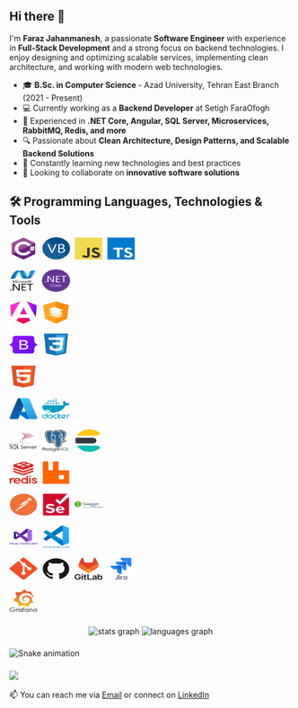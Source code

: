 ## Hi there 👋
 
I'm **Faraz Jahanmanesh**, a passionate **Software Engineer** with experience in **Full-Stack Development** and a strong focus on backend technologies. I enjoy designing and optimizing scalable services, implementing clean architecture, and working with modern web technologies.  
 
- 🎓 **B.Sc. in Computer Science** - Azad University, Tehran East Branch (2021 - Present)
- 💻 Currently working as a **Backend Developer** at Setigh FaraOfogh 
- 🚀 Experienced in **.NET Core, Angular, SQL Server, Microservices, RabbitMQ, Redis, and more**
- 🔍 Passionate about **Clean Architecture, Design Patterns, and Scalable Backend Solutions** 
- 🌱 Constantly learning new technologies and best practices 
- 🤝 Looking to collaborate on **innovative software solutions**

## 🛠️ Programming Languages, Technologies & Tools 

<div>

  <!-- 👨‍💻 Programming Languages -->
  <img src="https://github.com/devicons/devicon/blob/master/icons/csharp/csharp-original.svg" title="C#" alt="csharp" width="50" height="40"/>&nbsp;
  <img src="https://github.com/devicons/devicon/blob/master/icons/visualbasic/visualbasic-original.svg" title="Visual Basic" alt="Vb" width="50" height="40"/>&nbsp;
  <img src="https://github.com/devicons/devicon/blob/master/icons/javascript/javascript-original.svg" title="JavaScript" alt="javascript" width="50" height="40"/>&nbsp;
  <img src="https://github.com/devicons/devicon/blob/master/icons/typescript/typescript-original.svg" title="TypeScript" alt="typescript" width="50" height="40"/>&nbsp;
  <br/>

  <!-- 🧱 Backend Frameworks & Platforms -->
  <img src="https://github.com/devicons/devicon/blob/master/icons/dot-net/dot-net-original-wordmark.svg" title=".NET" alt="dot-net" width="50" height="40"/>&nbsp;
  <img src="https://github.com/devicons/devicon/blob/master/icons/dotnetcore/dotnetcore-original.svg" title=".NET Core" alt="dotnetcore" width="50" height="40"/>&nbsp;
  <br/>

  <!-- 🎨 Frontend Libraries & Frameworks -->
  <img src="https://github.com/devicons/devicon/blob/master/icons/angular/angular-original.svg" title="Angular" alt="angular" width="50" height="40"/>&nbsp;
  <img src="https://github.com/devicons/devicon/blob/master/icons/angularmaterial/angularmaterial-original.svg" title="Angular Material" alt="angularmaterial" width="50" height="40"/>&nbsp;
  <br/>

  <!-- 💄 UI Frameworks / Styling -->
  <img src="https://github.com/devicons/devicon/blob/master/icons/bootstrap/bootstrap-original.svg" title="Bootstrap" alt="bootstrap" width="50" height="40"/>&nbsp;
  <img src="https://github.com/devicons/devicon/blob/master/icons/css3/css3-original.svg" title="CSS3" alt="css3" width="50" height="40"/>&nbsp;
  <br/>

  <!-- 🌐 Web Languages -->
  <img src="https://github.com/devicons/devicon/blob/master/icons/html5/html5-original.svg" title="HTML5" alt="html" width="50" height="40"/>&nbsp;
  <br/>

  <!-- ☁️ Cloud & DevOps -->
  <img src="https://github.com/devicons/devicon/blob/master/icons/azure/azure-original.svg" title="Azure" alt="azure" width="50" height="40"/>&nbsp;
  <img src="https://github.com/devicons/devicon/blob/master/icons/docker/docker-plain-wordmark.svg" title="Docker" alt="docker" width="50" height="40"/>&nbsp;
  <br/>

  <!-- 🗄️ Databases -->
  <img src="https://github.com/devicons/devicon/blob/master/icons/microsoftsqlserver/microsoftsqlserver-original-wordmark.svg" title="SQL Server" alt="microsoftsqlserver" width="50" height="40"/>&nbsp;
  <img src="https://github.com/devicons/devicon/blob/master/icons/postgresql/postgresql-original-wordmark.svg" title="PostgreSQL" alt="postgresql" width="50" height="40"/>&nbsp;
  <img src="https://github.com/devicons/devicon/blob/master/icons/elasticsearch/elasticsearch-original.svg" title="Elasticsearch" alt="elasticsearch" width="50" height="40"/>&nbsp;
  <br/>

  <!-- 📨 Messaging & Caching -->
  <img src="https://github.com/devicons/devicon/blob/master/icons/redis/redis-plain-wordmark.svg" title="Redis" alt="redis" width="50" height="40"/>&nbsp;
  <img src="https://github.com/devicons/devicon/blob/master/icons/rabbitmq/rabbitmq-original.svg" title="RabbitMQ" alt="rabbitmq" width="50" height="40"/>&nbsp;
  <br/>

  <!-- 🧪 Testing / API Tools -->
  <img src="https://github.com/devicons/devicon/blob/master/icons/postman/postman-original.svg" title="Postman" alt="postman" width="50" height="40"/>&nbsp;
  <img src="https://github.com/devicons/devicon/blob/master/icons/selenium/selenium-original.svg" title="Selenium" alt="selenium" width="50" height="40"/>&nbsp;
  <img src="https://github.com/devicons/devicon/blob/master/icons/swagger/swagger-original-wordmark.svg" title="Swagger" alt="swagger" width="50" height="40"/>&nbsp;
  <br/>

  <!-- 🧰 Development Tools / IDEs -->
  <img src="https://github.com/devicons/devicon/blob/master/icons/visualstudio/visualstudio-original-wordmark.svg" title="Visual Studio" alt="visualstudio" width="50" height="40"/>&nbsp;
  <img src="https://github.com/devicons/devicon/blob/master/icons/vscode/vscode-original-wordmark.svg" title="VS Code" alt="vscode" width="50" height="40"/>&nbsp;
  <br/>

  <!-- 🔧 Version Control & Project Management -->
  <img src="https://github.com/devicons/devicon/blob/master/icons/git/git-original.svg" title="Git" alt="git" width="50" height="40"/>&nbsp;
  <img src="https://github.com/devicons/devicon/blob/master/icons/github/github-original.svg" title="GitHub" alt="github" width="50" height="40"/>&nbsp;
  <img src="https://github.com/devicons/devicon/blob/master/icons/gitlab/gitlab-original-wordmark.svg" title="GitLab" alt="gitlab" width="50" height="40"/>&nbsp;
  <img src="https://github.com/devicons/devicon/blob/master/icons/jira/jira-original-wordmark.svg" title="Jira" alt="jira" width="50" height="40"/>&nbsp;
  <br/>

  <!-- 📊 Monitoring / Visualization -->
  <img src="https://github.com/devicons/devicon/blob/master/icons/grafana/grafana-original-wordmark.svg" title="Grafana" alt="grafana" width="50" height="40"/>&nbsp;

</div>


###
<div align="center">
  <img src="https://github-readme-stats.vercel.app/api?username=FarazJahanmanesh&hide_title=false&hide_rank=false&show_icons=true&include_all_commits=true&count_private=true&disable_animations=false&theme=dracula&locale=en&hide_border=false&order=1" height="150" alt="stats graph"  />
  <img src="https://github-readme-stats.vercel.app/api/top-langs?username=FarazJahanmanesh&locale=en&hide_title=false&layout=compact&card_width=320&langs_count=5&theme=dracula&hide_border=false&order=2" height="150" alt="languages graph"  />
</div>

###

<img src="https://profile-readme-generator.com/assets/snake.svg" alt="Snake animation" />

###


![](https://komarev.com/ghpvc/?username=Faraz-Jahanmanesh&color=lightgrey)

📫 You can reach me via [Email](mailto:jahanmaneshfaraz@gmail.com) or connect on [LinkedIn](https://linkedin.com/in/your-profile)

